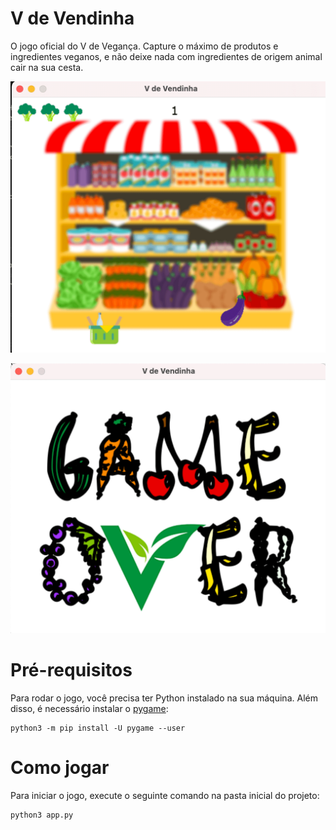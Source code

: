 # V de Vendinha

O jogo oficial do V de Vegança. Capture o máximo de produtos e ingredientes veganos, e não deixe nada com ingredientes de origem animal cair na sua cesta.

![Game](docs/images/game.png)

![Game over](docs/images/game-over.png)

# Pré-requisitos

Para rodar o jogo, você precisa ter Python instalado na sua máquina. Além disso, é necessário instalar o [pygame](https://www.pygame.org/news):

```
python3 -m pip install -U pygame --user
```

# Como jogar

Para iniciar o jogo, execute o seguinte comando na pasta inicial do projeto:

```
python3 app.py
```
